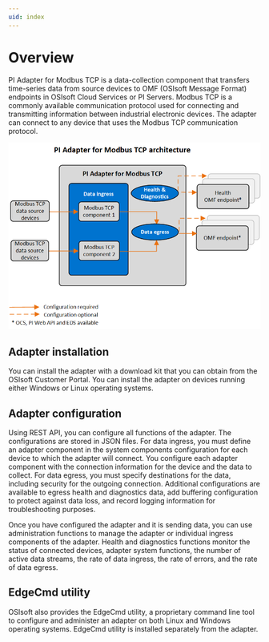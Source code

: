 ```yaml
---
uid: index
---
```


# Overview

PI Adapter for Modbus TCP is a data-collection component that transfers time-series data from source devices to OMF (OSIsoft Message Format) endpoints in OSIsoft Cloud Services or PI Servers. Modbus TCP is a commonly available communication protocol used for connecting and transmitting information between industrial electronic devices. The adapter can connect to any device that uses the Modbus TCP communication protocol.

![PI Adapter for Modbus TCP architecture](images/pi-adapter-for-modbus-tcp-architecture-diagram.png)

## Adapter installation

You can install the adapter with a download kit that you can obtain from the OSIsoft Customer Portal. You can install the adapter on devices running either Windows or Linux operating systems.

## Adapter configuration

Using REST API, you can configure all functions of the adapter. The configurations are stored in JSON files. For data ingress, you must define an adapter component in the system components configuration for each device to which the adapter will connect. You configure each adapter component with the connection information for the device and the data to collect. For data egress, you must specify destinations for the data, including security for the outgoing connection. Additional configurations are available to egress health and diagnostics data, add buffering configuration to protect against data loss, and record logging information for troubleshooting purposes.

Once you have configured the adapter and it is sending data, you can use administration functions to manage the adapter or individual ingress components of the adapter. Health and diagnostics functions monitor the status of connected devices, adapter system functions, the number of active data streams, the rate of data ingress, the rate of errors, and the rate of data egress.

## EdgeCmd utility

OSIsoft also provides the EdgeCmd utility, a proprietary command line tool to configure and administer an adapter on both Linux and Windows operating systems. EdgeCmd utility is installed separately from the adapter.

<!--
# PI Adapter for Modbus TCP

=======

- [PI Adapter for Modbus TCP overview](xref:PIAdapterForModbusTCPOverview)
  - [PI Adapter for Modbus TCP principles of operation](xref:PIAdapterForModbusTCPPrinciplesOfOperation)
  - [PI Adapter for Modbus TCP supported features](xref:PIAdapterForModbusTCPSupportedFeatures)
- [Installation](xref:Installation)
  - [Install the adapter](xref:InstallTheAdapter)
  - [Install PI Adapter for Modbus TCP using Docker](xref:InstallPIAdapterForModbusTCPUsingDocker)
  - [Uninstall the adapter](xref:UninstallTheAdapter)
- [Configuration](xref:ModbusConfiguration)
  - [Configuration tools](xref:ConfigurationTools)
  - [System components configuration](xref:SystemComponentsConfiguration)
  - [PI Adapter for Modbus TCP data source configuration](xref:PIAdapterForModbusTCPDataSourceConfiguration)
  - [PI Adapter for Modbus TCP data selection configuration](xref:PIAdapterForModbusTCPDataSelectionConfiguration)
  - [Egress endpoints configuration](xref:EgressEndpointsConfiguration)
  - [Health endpoint configuration](xref:HealthEndpointConfiguration)
  - [Diagnostics configuration](xref:DiagnosticsConfiguration)
  - [Buffering configuration](xref:BufferingConfiguration)
  - [Logging configuration](xref:LoggingConfiguration)
  - [System and adapter configuration](xref:SystemAndAdapterConfiguration)
- [Administration](xref:Administration)
  - [Start and stop an adapter](xref:StartAndStopAnAdapter)
  - [Start and stop ingress component](xref:StartAndStopIngressComponent)
  - [Retrieve product version information](xref:RetrieveProductVersionInformation)
  - [Delete an adapter component](xref:DeleteAnAdapterComponent)
- [Health and diagnostics](xref:HealthAndDiagnostics)
  - [Adapter health](xref:AdapterHealth)
    - [Device status](xref:DeviceStatus)
    - [Next health message expected](xref:NextHealthMessageExpected)
  - [Adapter diagnostics](xref:AdapterDiagnostics)
    - [System](xref:System)
    - [Stream count](xref:StreamCount)
    - [IO rate](xref:IORate)
    - [Error rate](xref:ErrorRate)
  - [Egress diagnostics](xref:EgressDiagnostics)
-->
